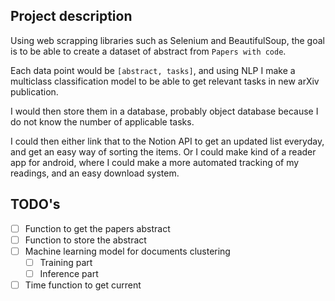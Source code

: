 ## Project description

Using web scrapping libraries such as Selenium and BeautifulSoup, the goal is to be able to create a dataset of abstract from `Papers with code`.

Each data point would be `[abstract, tasks]`, and using NLP I make a multiclass classification model to be able to get relevant tasks in new arXiv publication.

I would then store them in a database, probably object database because I do not know the number of applicable tasks.

I could then either link that to the Notion API to get an updated list everyday, and get an easy way of sorting the items. Or I could make kind of a reader app for android, where I could make a more automated tracking of my readings, and an easy download system.

## TODO's

- [ ] Function to get the papers abstract
- [ ] Function to store the abstract
- [ ] Machine learning model for documents clustering
  - [ ] Training part
  - [ ] Inference part
- [ ] Time function to get current

